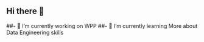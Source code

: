 ## Hi there 👋
##- 🔭 I’m currently working on WPP
##- 🌱 I’m currently learning More about Data Engineering skills 

<!--
**eberhinojosah/eberhinojosah** is a ✨ _special_ ✨ repository because its `README.md` (this file) appears on your GitHub profile.

Here are some ideas to get you started:

- 🔭 I’m currently working on WPP
- 🌱 I’m currently learning More about Data Engineering skills 
- 👯 I’m looking to collaborate on ...
- 🤔 I’m looking for help with ...
- 💬 Ask me about ...
- 📫 How to reach me: ...
- 😄 Pronouns: ...
- ⚡ Fun fact: ...
-->
